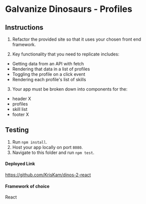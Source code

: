 # Galvanize Dinosaurs - Profiles

## Instructions

1. Refactor the provided site so that it uses your chosen front end framework.

2. Key functionality that you need to replicate includes:
  - Getting data from an API with fetch
  - Rendering that data in a list of profiles
  - Toggling the profile on a click event
  - Rendering each profile's list of skills

3. Your app must be broken down into components for the:
  - header X
  - profiles
  - skill list
  - footer X

## Testing

1. Run `npm install`.
2. Host your app locally on port `8080`.
3. Navigate to this folder and run `npm test`.

#### Deployed Link  
https://github.com/KrisKam/dinos-2-react

#### Framework of choice
React
